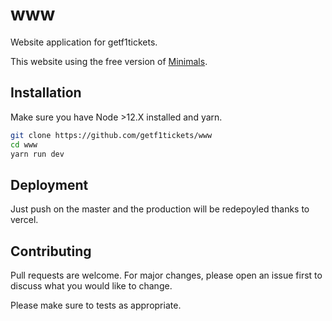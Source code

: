 # www
Website application for getf1tickets.

This website using the free version of [Minimals](https://www.minimals.cc).

## Installation

Make sure you have Node >12.X installed and yarn.

```bash
git clone https://github.com/getf1tickets/www
cd www
yarn run dev
```

## Deployment

Just push on the master and the production will be redepoyled thanks to vercel.

## Contributing
Pull requests are welcome. For major changes, please open an issue first to discuss what you would like to change.

Please make sure to tests as appropriate.
